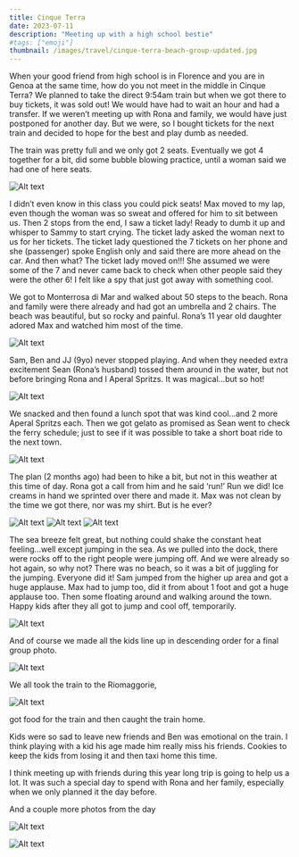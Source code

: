 ```yaml
---
title: Cinque Terra
date: 2023-07-11
description: "Meeting up with a high school bestie"
#tags: ["emoji"]
thumbnail: /images/travel/cinque-terra-beach-group-updated.jpg
---
```


When your good friend from high school is in Florence and you are in Genoa at the same time, how do you not meet in the middle in Cinque Terra? We planned to take the direct 9:54am train but when we got there to buy tickets, it was sold out! We would have had to wait an hour and had a transfer. If we weren’t meeting up with Rona and family, we would have just postponed for another day. But we were, so I bought tickets for the next train and decided to hope for the best and play dumb as needed. 

The train was pretty full and we only got 2 seats. Eventually we got 4 together for a bit, did some bubble blowing practice, until a woman said we had one of here seats. 

![Alt text](/images/travel/cinque-terra-train.jpg)

I didn’t even know in this class you could pick seats! Max moved to my lap, even though the woman was so sweat and offered for him to sit between us. Then 2 stops from the end, I saw a ticket lady! Ready to dumb it up and whisper to Sammy to start crying. The ticket lady asked the woman next to us for her tickets. The ticket lady questioned the 7 tickets on her phone and she (passenger) spoke English only and said there are more ahead on the car. And then what? The ticket lady moved on!!! She assumed we were some of the 7 and never came back to check when other people said they were the other 6! I felt like a spy that just got away with something cool. 

We got to Monterrosa di Mar and walked about 50 steps to the beach. Rona and family were there already and had got an umbrella and 2 chairs. The beach was beautiful, but so rocky and painful. Rona’s 11 year old daughter adored Max and watched him most of the time. 

![Alt text](/images/travel/cinque-terre-max-ilona2.jpg)

Sam, Ben and JJ (9yo) never stopped playing. And when they needed extra excitement Sean (Rona’s husband) tossed them around in the water, but not before bringing Rona and I Aperal Spritzs. It was magical…but so hot!

![Alt text](/images/travel/cinque-terre-rona-sara-drinks.jpg)

We snacked and then found a lunch spot that was kind cool…and 2 more Aperal Spritzs each. Then we got gelato as promised as Sean went to check the ferry schedule; just to see if it was possible to take a short boat ride to the next town. 

![Alt text](/images/travel/cinque-terra-ice-cream.jpg)

The plan (2 months ago) had been to hike a bit, but not in this weather at this time of day. Rona got a call from him and he said ‘run!’ Run we did! Ice creams in hand we sprinted over there and made it. Max was not clean by the time we got there, nor was my shirt. But is he ever? 

![Alt text](/images/travel/cinque-terra-max.jpg)
![Alt text](/images/travel/cinque-terra-sara-max.jpg)
![Alt text](/images/travel/cinque-terra-boat.jpg)


The sea breeze felt great, but nothing could shake the constant heat feeling…well except jumping in the sea. As we pulled into the dock, there were rocks off to the right people were jumping off. And we were already so hot again, so why not? There was no beach, so it was a bit of juggling for the jumping. Everyone did it! Sam jumped from the higher up area and got a huge applause. Max had to jump too, did it from about 1 foot and got a huge applause too. Then some floating around and walking around the town. 
Happy kids after they all got to jump and cool off, temporarily.

![Alt text](/images/travel/cinque-terra-family.jpg)

And of course we made all the kids line up in descending order for a final group photo.

![Alt text](/images/travel/cinque-terra-kids.jpg)

We all took the train to the Riomaggorie,

![Alt text](/images/travel/cinque-terra-kids.jpg) 

got food for the train and then caught the train home. 

Kids were so sad to leave new friends and Ben was emotional on the train. I think playing with a kid his age made him really miss his friends. Cookies to keep the kids from losing it and then taxi home this time.

I think meeting up with friends during this year long trip is going to help us a lot. It was such a special day to spend with Rona and her family, especially when we only planned it the day before.


And a couple more photos from the day

![Alt text](/images/travel/cinque-terre-max-ilona.jpg)

![Alt text](../../static/images/travel/cinque-terra-glasses.jpg)
